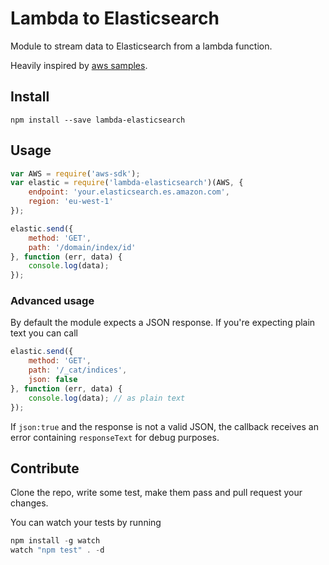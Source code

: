 # Lambda to Elasticsearch

Module to stream data to Elasticsearch from a lambda function.

Heavily inspired by [aws samples](https://github.com/awslabs/amazon-elasticsearch-lambda-samples).

## Install

```
npm install --save lambda-elasticsearch
```

## Usage

```js
var AWS = require('aws-sdk');
var elastic = require('lambda-elasticsearch')(AWS, {
	endpoint: 'your.elasticsearch.es.amazon.com',
	region: 'eu-west-1'
});

elastic.send({
	method: 'GET',
	path: '/domain/index/id'
}, function (err, data) {
	console.log(data);
});
```

### Advanced usage

By default the module expects a JSON response. If you're expecting plain text you can call

```js
elastic.send({
	method: 'GET',
	path: '/_cat/indices',
	json: false
}, function (err, data) {
	console.log(data); // as plain text
});
```

If `json:true` and the response is not a valid JSON, the callback receives an error containing `responseText` for debug purposes.

## Contribute

Clone the repo, write some test, make them pass and pull request your changes.

You can watch your tests by running

```js
npm install -g watch
watch "npm test" . -d
```

